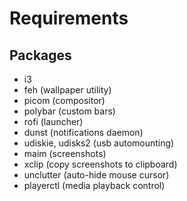# Requirements
## Packages
- i3
- feh (wallpaper utility)
- picom (compositor)
- polybar (custom bars)
- rofi (launcher)
- dunst (notifications daemon)
- udiskie, udisks2 (usb automounting)
- maim (screenshots)
- xclip (copy screenshots to clipboard)
- unclutter (auto-hide mouse cursor)
- playerctl (media playback control)
